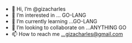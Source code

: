 - 👋 Hi, I’m @gizacharles
- 👀 I’m interested in ... GO-LANG
- 🌱 I’m currently learning ...GO-LANG
- 💞️ I’m looking to collaborate on ...ANYTHING GO
- 📫 How to reach me ...gizacharles@gmail.com

<!---
gizacharles/gizacharles is a ✨ special ✨ repository because its `README.md` (this file) appears on your GitHub profile.
You can click the Preview link to take a look at your changes.
--->
